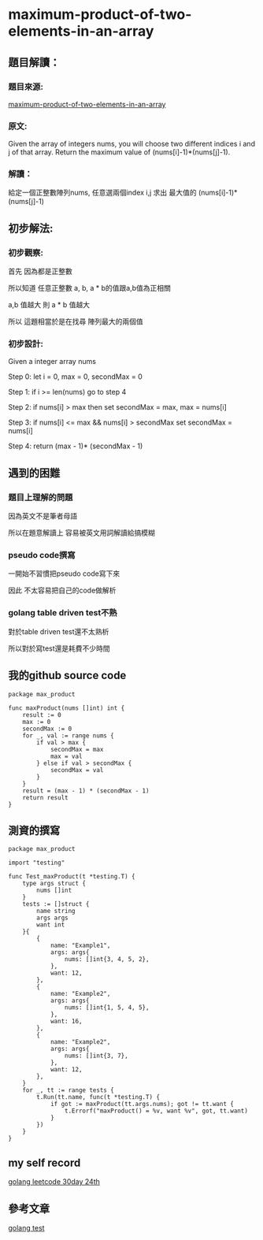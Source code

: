 # maximum-product-of-two-elements-in-an-array

## 題目解讀：

### 題目來源:
[maximum-product-of-two-elements-in-an-array](https://leetcode.com/problems/maximum-product-of-two-elements-in-an-array/)

### 原文:
Given the array of integers nums, you will choose two different indices i and j of that array. Return the maximum value of (nums[i]-1)*(nums[j]-1).

### 解讀：

給定一個正整數陣列nums, 任意選兩個index i,j 求出 最大值的 (nums[i]-1)* (nums[j]-1)


## 初步解法:
### 初步觀察:
首先 因為都是正整數

所以知道 任意正整數 a, b,  a * b的值跟a,b值為正相關

a,b 值越大 則 a * b 值越大

所以 這題相當於是在找尋 陣列最大的兩個值


### 初步設計:
Given a integer array nums

Step 0: let i = 0, max = 0, secondMax = 0

Step 1: if i >= len(nums) go to step 4

Step 2: if nums[i] > max  then  set secondMax = max,  max = nums[i]

Step 3: if nums[i] <= max && nums[i] > secondMax  set secondMax = nums[i]

Step 4: return (max - 1)* (secondMax - 1)
## 遇到的困難
### 題目上理解的問題
因為英文不是筆者母語

所以在題意解讀上 容易被英文用詞解讀給搞模糊

### pseudo code撰寫

一開始不習慣把pseudo code寫下來

因此 不太容易把自己的code做解析

### golang table driven test不熟
對於table driven test還不太熟析

所以對於寫test還是耗費不少時間
## 我的github source code
```golang
package max_product

func maxProduct(nums []int) int {
	result := 0
	max := 0
	secondMax := 0
	for _, val := range nums {
		if val > max {
			secondMax = max
			max = val
		} else if val > secondMax {
			secondMax = val
		}
	}
	result = (max - 1) * (secondMax - 1)
	return result
}

```
## 測資的撰寫

```golang
package max_product

import "testing"

func Test_maxProduct(t *testing.T) {
	type args struct {
		nums []int
	}
	tests := []struct {
		name string
		args args
		want int
	}{
		{
			name: "Example1",
			args: args{
				nums: []int{3, 4, 5, 2},
			},
			want: 12,
		},
		{
			name: "Example2",
			args: args{
				nums: []int{1, 5, 4, 5},
			},
			want: 16,
		},
		{
			name: "Example2",
			args: args{
				nums: []int{3, 7},
			},
			want: 12,
		},
	}
	for _, tt := range tests {
		t.Run(tt.name, func(t *testing.T) {
			if got := maxProduct(tt.args.nums); got != tt.want {
				t.Errorf("maxProduct() = %v, want %v", got, tt.want)
			}
		})
	}
}

```
## my self record
[golang leetcode 30day 24th](https://hackmd.io/BKK9QlHKTcq9agHLc3zrRw?view)
## 參考文章

[golang test](https://ithelp.ithome.com.tw/articles/10204692)